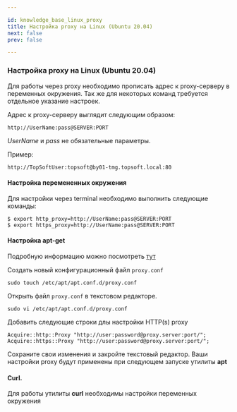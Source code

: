 ```yaml
---

id: knowledge_base_linux_proxy
title: Настройка proxy на Linux (Ubuntu 20.04)
next: false
prev: false

---
```

### Настройка proxy на Linux (Ubuntu 20.04)

Для работы через proxy необходимо прописать адрес к proxy-серверу в переменных окружения. Так же для некоторых команд требуется отдельное указание настроек.

Адрес к proxy-серверу выглядит следующим образом:

    http://UserName:pass@SERVER:PORT

*UserName* и *pass* не обязательные параметры.

Пример: 
	
	http://TopSoftUser:topsoft@by01-tmg.topsoft.local:80

#### Настройка перемененных окружения

Для настройки через terminal необходимо выполнить следующие команды:
	
	$ export http_proxy=http://UserName:pass@SERVER:PORT
	$ export https_proxy=http://UserName:pass@SERVER:PORT

#### Настройка **apt-get**

Подробную информацию можно посмотреть [тут](https://www.serverlab.ca/tutorials/linux/administration-linux/how-to-set-the-proxy-for-apt-for-ubuntu-18-04/)

Создать новый конфигурационный файл ```proxy.conf```
	
	sudo touch /etc/apt/apt.conf.d/proxy.conf

Открыть файл ```proxy.conf``` в текстовом редакторе.

	sudo vi /etc/apt/apt.conf.d/proxy.conf

Добавить следующие строки длы настройки HTTP(s) proxy

	Acquire::http::Proxy "http://user:password@proxy.server:port/";
	Acquire::https::Proxy "http://user:password@proxy.server:port/";

Сохраните свои изменения и закройте текстовый редактор.
Ваши настройки proxy будут применены при следующем запуске утилиты **apt**

#### Curl.

Для работы утилиты **curl** необходимы настройки переменных окружения